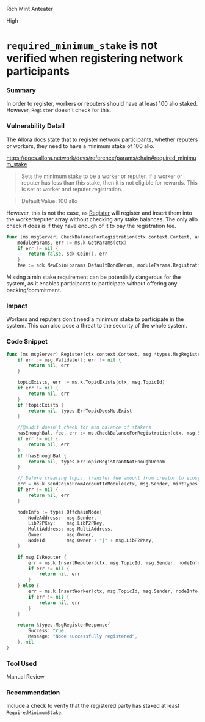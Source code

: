Rich Mint Anteater

High

# `required_minimum_stake` is not verified when registering network participants

### Summary
In order to register, workers or reputers should have at least 100 allo staked. However, `Register` doesn't check for this.

### Vulnerability Detail
The Allora docs state that to register network participants, whether reputers or workers, they need to have a minimum stake of 100 allo.

https://docs.allora.network/devs/reference/params/chain#required_minimum_stake
> Sets the minimum stake to be a worker or reputer. If a worker or reputer has less than this stake, then it is not eligible for rewards. This is set at worker and reputer registration.

> Default Value: 100 allo

However, this is not the case, as [Register](https://github.com/sherlock-audit/2024-06-allora/blob/main/allora-chain/x/emissions/keeper/msgserver/msg_server_registrations.go#L14) will register and insert them into the worker/reputer array without checking any stake balances. The only allo check it does is if they have enough of it to pay the registration fee.

```go
func (ms msgServer) CheckBalanceForRegistration(ctx context.Context, address string) (bool, sdk.Coin, error) {
	moduleParams, err := ms.k.GetParams(ctx)
	if err != nil {
		return false, sdk.Coin{}, err
	}
	fee := sdk.NewCoin(params.DefaultBondDenom, moduleParams.RegistrationFee)
```

Missing a min stake requirement can be potentially dangerous for the system, as it enables participants to participate without offering any backing/commitment.

### Impact
Workers and reputers don't need a minimum stake to participate in the system. This can also pose a threat to the security of the whole system.

### Code Snippet
```go
func (ms msgServer) Register(ctx context.Context, msg *types.MsgRegister) (*types.MsgRegisterResponse, error) {
    if err := msg.Validate(); err != nil {
        return nil, err
    }

    topicExists, err := ms.k.TopicExists(ctx, msg.TopicId)
    if err != nil {
        return nil, err
    }
    if !topicExists {
        return nil, types.ErrTopicDoesNotExist
    }

    //@audit doesn't check for min balance of stakers
    hasEnoughBal, fee, err := ms.CheckBalanceForRegistration(ctx, msg.Sender)
    if err != nil {
        return nil, err
    }
    if !hasEnoughBal {
        return nil, types.ErrTopicRegistrantNotEnoughDenom
    }

    // Before creating topic, transfer fee amount from creator to ecosystem bucket
    err = ms.k.SendCoinsFromAccountToModule(ctx, msg.Sender, mintTypes.EcosystemModuleName, sdk.NewCoins(fee))
    if err != nil {
        return nil, err
    }

    nodeInfo := types.OffchainNode{
        NodeAddress:  msg.Sender,
        LibP2PKey:    msg.LibP2PKey,
        MultiAddress: msg.MultiAddress,
        Owner:        msg.Owner,
        NodeId:       msg.Owner + "|" + msg.LibP2PKey,
    }

    if msg.IsReputer {
        err = ms.k.InsertReputer(ctx, msg.TopicId, msg.Sender, nodeInfo)
        if err != nil {
            return nil, err
        }
    } else {
        err = ms.k.InsertWorker(ctx, msg.TopicId, msg.Sender, nodeInfo)
        if err != nil {
            return nil, err
        }
    }

    return &types.MsgRegisterResponse{
        Success: true,
        Message: "Node successfully registered",
    }, nil
}
```

### Tool Used
Manual Review

### Recommendation
Include a check to verify that the registered party has staked at least `RequiredMinimumStake`.